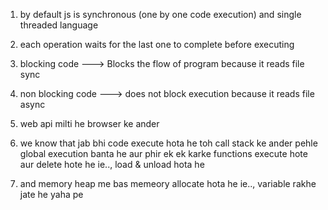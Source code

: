 1. by default js is synchronous (one by one code execution) and single threaded language

2. each operation waits for the last one to complete before executing

<!-- 2 types of code are written in js -->
3. blocking code ---> Blocks the flow of program
because it reads file sync

4. non blocking code ---> does not block execution because it reads file async

5. web api milti he browser ke ander

6. we know that jab bhi code execute hota he toh call stack ke ander pehle global execution banta he aur phir ek ek karke functions execute hote aur delete hote he ie.., load & unload hota he

7. and memory heap me bas memeory allocate hota he ie.., variable rakhe jate he yaha pe 